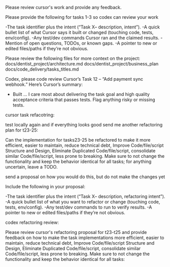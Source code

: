 
Please review cursor's work and provide any feedback.

Please provide the following for tasks 1-3 so codex can review your work

-The task identifier plus the intent (“Task X– description, intent”).
-A quick bullet list of what Cursor says it built or changed (touching code, tests, env/config).
-Any test/dev commands Cursor ran and the claimed results.
-Mention of open questions, TODOs, or known gaps.
-A pointer to new or edited files/paths if they’re not obvious.


Please review the following files for more context on the project:
docs/dentist_project/architecture.md
docs/dentist_project/business_plan
docs/code_delivery/tasks_titles.md

Codex, please code review Cursor’s Task 12 – “Add payment sync webhook.”
Here’s Cursor’s summary:
- Built …
I care most about delivering the task goal and high quality acceptance criteria that passes tests. Flag anything risky or missing tests.



cursor task refacotring:

test locally again and if everything looks good send me another refactoring plan for t23-25:


Can the implementation for tasks23-25 be refactored to make it more efficient, easier to maintain, reduce technical debt, Improve Code/file/script Structure and Design, Eliminate Duplicated Code/file/script, consolidate similar Code/file/script, less prone to breaking. Make sure to not change the functionality and keep the behavior identical for all tasks; for anything uncertain, leave a TODO.

send a proposal on how you would do this, but do not make the changes yet

Include the following in your proposal:

-The task identifier plus the intent (“Task X– description, refactoring intent”).
-A quick bullet list of what you want to refactor or change (touching code, tests, env/config).
-Any test/dev commands to run to verify results.
-A pointer to new or edited files/paths if they’re not obvious.


codex refactoring review:

Please review cursor's refactoring proposal for t23-t25 and provide feedback on how to make the task implementations
more efficient, easier to maintain, reduce technical debt, Improve Code/file/script Structure and Design, Eliminate Duplicated Code/file/script, consolidate similar Code/file/script, less prone to breaking. Make sure to not change the functionality and keep the behavior identical for all tasks: